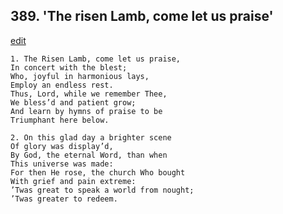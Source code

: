
## 389.  'The risen Lamb, come let us praise'
[edit](https://docs.google.com/document/d/12WM7oKMjpSw18cur0xjt3yFZtsVMsvpv/edit?mode=html)



    1. The Risen Lamb, come let us praise,
    In concert with the blest;
    Who, joyful in harmonious lays, 
    Employ an endless rest.
    Thus, Lord, while we remember Thee, 
    We bless’d and patient grow;
    And learn by hymns of praise to be 
    Triumphant here below.

    2. On this glad day a brighter scene
    Of glory was display’d,
    By God, the eternal Word, than when 
    This universe was made:
    For then He rose, the church Who bought 
    With grief and pain extreme:
    ’Twas great to speak a world from nought; 
    ’Twas greater to redeem.
